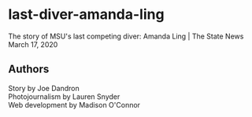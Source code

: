 # last-diver-amanda-ling
The story of MSU's last competing diver: Amanda Ling | The State News
<br>
March 17, 2020

## Authors
Story by Joe Dandron
<br>
Photojournalism by Lauren Snyder
<br>
Web development by Madison O'Connor
